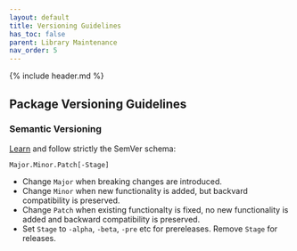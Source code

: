 ```yaml
---
layout: default
title: Versioning Guidelines
has_toc: false
parent: Library Maintenance
nav_order: 5  
---
```

{% include header.md %}

## Package Versioning Guidelines

### Semantic Versioning

[Learn](https://semver.org/spec/v2.0.0.html) and follow strictly the SemVer schema:

    Major.Minor.Patch[-Stage]

* Change `Major` when breaking changes are introduced.
* Change `Minor` when new functionality is added, but backvard compatibility is preserved.
* Change `Patch` when existing functionalty is fixed, no new functionality is added 
  and backward compatibility is preserved.
* Set `Stage` to `-alpha`, `-beta`, `-pre` etc for prereleases. Remove `Stage` for releases.
